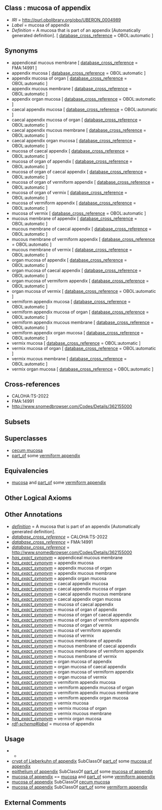 
## Class : mucosa of appendix

 * *IRI* = http://purl.obolibrary.org/obo/UBERON_0004989
 * *Label* = mucosa of appendix
 * *Definition* = A mucosa that is part of an appendix [Automatically generated definition]. [ [database_cross_reference](../../ef/oboInOwl#hasDbXref.md) = OBOL:automatic ]

## Synonyms

 * appendiceal mucous membrane [ [database_cross_reference](../../ef/oboInOwl#hasDbXref.md) = FMA:14991 ]
 * appendix mucosa [ [database_cross_reference](../../ef/oboInOwl#hasDbXref.md) = OBOL:automatic ]
 * appendix mucosa of organ [ [database_cross_reference](../../ef/oboInOwl#hasDbXref.md) = OBOL:automatic ]
 * appendix mucous membrane [ [database_cross_reference](../../ef/oboInOwl#hasDbXref.md) = OBOL:automatic ]
 * appendix organ mucosa [ [database_cross_reference](../../ef/oboInOwl#hasDbXref.md) = OBOL:automatic ]
 * caecal appendix mucosa [ [database_cross_reference](../../ef/oboInOwl#hasDbXref.md) = OBOL:automatic ]
 * caecal appendix mucosa of organ [ [database_cross_reference](../../ef/oboInOwl#hasDbXref.md) = OBOL:automatic ]
 * caecal appendix mucous membrane [ [database_cross_reference](../../ef/oboInOwl#hasDbXref.md) = OBOL:automatic ]
 * caecal appendix organ mucosa [ [database_cross_reference](../../ef/oboInOwl#hasDbXref.md) = OBOL:automatic ]
 * mucosa of caecal appendix [ [database_cross_reference](../../ef/oboInOwl#hasDbXref.md) = OBOL:automatic ]
 * mucosa of organ of appendix [ [database_cross_reference](../../ef/oboInOwl#hasDbXref.md) = OBOL:automatic ]
 * mucosa of organ of caecal appendix [ [database_cross_reference](../../ef/oboInOwl#hasDbXref.md) = OBOL:automatic ]
 * mucosa of organ of vermiform appendix [ [database_cross_reference](../../ef/oboInOwl#hasDbXref.md) = OBOL:automatic ]
 * mucosa of organ of vermix [ [database_cross_reference](../../ef/oboInOwl#hasDbXref.md) = OBOL:automatic ]
 * mucosa of vermiform appendix [ [database_cross_reference](../../ef/oboInOwl#hasDbXref.md) = OBOL:automatic ]
 * mucosa of vermix [ [database_cross_reference](../../ef/oboInOwl#hasDbXref.md) = OBOL:automatic ]
 * mucous membrane of appendix [ [database_cross_reference](../../ef/oboInOwl#hasDbXref.md) = OBOL:automatic ]
 * mucous membrane of caecal appendix [ [database_cross_reference](../../ef/oboInOwl#hasDbXref.md) = OBOL:automatic ]
 * mucous membrane of vermiform appendix [ [database_cross_reference](../../ef/oboInOwl#hasDbXref.md) = OBOL:automatic ]
 * mucous membrane of vermix [ [database_cross_reference](../../ef/oboInOwl#hasDbXref.md) = OBOL:automatic ]
 * organ mucosa of appendix [ [database_cross_reference](../../ef/oboInOwl#hasDbXref.md) = OBOL:automatic ]
 * organ mucosa of caecal appendix [ [database_cross_reference](../../ef/oboInOwl#hasDbXref.md) = OBOL:automatic ]
 * organ mucosa of vermiform appendix [ [database_cross_reference](../../ef/oboInOwl#hasDbXref.md) = OBOL:automatic ]
 * organ mucosa of vermix [ [database_cross_reference](../../ef/oboInOwl#hasDbXref.md) = OBOL:automatic ]
 * vermiform appendix mucosa [ [database_cross_reference](../../ef/oboInOwl#hasDbXref.md) = OBOL:automatic ]
 * vermiform appendix mucosa of organ [ [database_cross_reference](../../ef/oboInOwl#hasDbXref.md) = OBOL:automatic ]
 * vermiform appendix mucous membrane [ [database_cross_reference](../../ef/oboInOwl#hasDbXref.md) = OBOL:automatic ]
 * vermiform appendix organ mucosa [ [database_cross_reference](../../ef/oboInOwl#hasDbXref.md) = OBOL:automatic ]
 * vermix mucosa [ [database_cross_reference](../../ef/oboInOwl#hasDbXref.md) = OBOL:automatic ]
 * vermix mucosa of organ [ [database_cross_reference](../../ef/oboInOwl#hasDbXref.md) = OBOL:automatic ]
 * vermix mucous membrane [ [database_cross_reference](../../ef/oboInOwl#hasDbXref.md) = OBOL:automatic ]
 * vermix organ mucosa [ [database_cross_reference](../../ef/oboInOwl#hasDbXref.md) = OBOL:automatic ]

## Cross-references

 * CALOHA:TS-2022
 * FMA:14991
 * http://www.snomedbrowser.com/Codes/Details/362155000

## Subsets


## Superclasses

 * [cecum mucosa](../../UBERON/14/UBERON_0000314.md)
 * [part_of](../../BFO/50/BFO_0000050.md) some [vermiform appendix](../../UBERON/54/UBERON_0001154.md)

## Equivalencies

 * [mucosa](../../UBERON/44/UBERON_0000344.md) and [part_of](../../BFO/50/BFO_0000050.md) some [vermiform appendix](../../UBERON/54/UBERON_0001154.md)

## Other Logical Axioms


## Other Annotations

 * *[definition](../../IAO/15/IAO_0000115.md)* = A mucosa that is part of an appendix [Automatically generated definition].
 * *[database_cross_reference](../../ef/oboInOwl#hasDbXref.md)* = CALOHA:TS-2022
 * *[database_cross_reference](../../ef/oboInOwl#hasDbXref.md)* = FMA:14991
 * *[database_cross_reference](../../ef/oboInOwl#hasDbXref.md)* = http://www.snomedbrowser.com/Codes/Details/362155000
 * *[has_exact_synonym](../../ym/oboInOwl#hasExactSynonym.md)* = appendiceal mucous membrane
 * *[has_exact_synonym](../../ym/oboInOwl#hasExactSynonym.md)* = appendix mucosa
 * *[has_exact_synonym](../../ym/oboInOwl#hasExactSynonym.md)* = appendix mucosa of organ
 * *[has_exact_synonym](../../ym/oboInOwl#hasExactSynonym.md)* = appendix mucous membrane
 * *[has_exact_synonym](../../ym/oboInOwl#hasExactSynonym.md)* = appendix organ mucosa
 * *[has_exact_synonym](../../ym/oboInOwl#hasExactSynonym.md)* = caecal appendix mucosa
 * *[has_exact_synonym](../../ym/oboInOwl#hasExactSynonym.md)* = caecal appendix mucosa of organ
 * *[has_exact_synonym](../../ym/oboInOwl#hasExactSynonym.md)* = caecal appendix mucous membrane
 * *[has_exact_synonym](../../ym/oboInOwl#hasExactSynonym.md)* = caecal appendix organ mucosa
 * *[has_exact_synonym](../../ym/oboInOwl#hasExactSynonym.md)* = mucosa of caecal appendix
 * *[has_exact_synonym](../../ym/oboInOwl#hasExactSynonym.md)* = mucosa of organ of appendix
 * *[has_exact_synonym](../../ym/oboInOwl#hasExactSynonym.md)* = mucosa of organ of caecal appendix
 * *[has_exact_synonym](../../ym/oboInOwl#hasExactSynonym.md)* = mucosa of organ of vermiform appendix
 * *[has_exact_synonym](../../ym/oboInOwl#hasExactSynonym.md)* = mucosa of organ of vermix
 * *[has_exact_synonym](../../ym/oboInOwl#hasExactSynonym.md)* = mucosa of vermiform appendix
 * *[has_exact_synonym](../../ym/oboInOwl#hasExactSynonym.md)* = mucosa of vermix
 * *[has_exact_synonym](../../ym/oboInOwl#hasExactSynonym.md)* = mucous membrane of appendix
 * *[has_exact_synonym](../../ym/oboInOwl#hasExactSynonym.md)* = mucous membrane of caecal appendix
 * *[has_exact_synonym](../../ym/oboInOwl#hasExactSynonym.md)* = mucous membrane of vermiform appendix
 * *[has_exact_synonym](../../ym/oboInOwl#hasExactSynonym.md)* = mucous membrane of vermix
 * *[has_exact_synonym](../../ym/oboInOwl#hasExactSynonym.md)* = organ mucosa of appendix
 * *[has_exact_synonym](../../ym/oboInOwl#hasExactSynonym.md)* = organ mucosa of caecal appendix
 * *[has_exact_synonym](../../ym/oboInOwl#hasExactSynonym.md)* = organ mucosa of vermiform appendix
 * *[has_exact_synonym](../../ym/oboInOwl#hasExactSynonym.md)* = organ mucosa of vermix
 * *[has_exact_synonym](../../ym/oboInOwl#hasExactSynonym.md)* = vermiform appendix mucosa
 * *[has_exact_synonym](../../ym/oboInOwl#hasExactSynonym.md)* = vermiform appendix mucosa of organ
 * *[has_exact_synonym](../../ym/oboInOwl#hasExactSynonym.md)* = vermiform appendix mucous membrane
 * *[has_exact_synonym](../../ym/oboInOwl#hasExactSynonym.md)* = vermiform appendix organ mucosa
 * *[has_exact_synonym](../../ym/oboInOwl#hasExactSynonym.md)* = vermix mucosa
 * *[has_exact_synonym](../../ym/oboInOwl#hasExactSynonym.md)* = vermix mucosa of organ
 * *[has_exact_synonym](../../ym/oboInOwl#hasExactSynonym.md)* = vermix mucous membrane
 * *[has_exact_synonym](../../ym/oboInOwl#hasExactSynonym.md)* = vermix organ mucosa
 * *[rdf-schema#label](../../el/rdf-schema#label.md)* = mucosa of appendix

## Usage

 * -
 * [crypt of Lieberkuhn of appendix](../../UBERON/86/UBERON_0013486.md) SubClassOf [part_of](../../BFO/50/BFO_0000050.md) some [mucosa of appendix](../../UBERON/89/UBERON_0004989.md)
 * [epithelium of appendix](../../UBERON/97/UBERON_0009697.md) SubClassOf [part_of](../../BFO/50/BFO_0000050.md) some [mucosa of appendix](../../UBERON/89/UBERON_0004989.md)
 * [mucosa of appendix](../../UBERON/89/UBERON_0004989.md) == [mucosa](../../UBERON/44/UBERON_0000344.md) and [part_of](../../BFO/50/BFO_0000050.md) some [vermiform appendix](../../UBERON/54/UBERON_0001154.md)
 * [mucosa of appendix](../../UBERON/89/UBERON_0004989.md) SubClassOf [cecum mucosa](../../UBERON/14/UBERON_0000314.md)
 * [mucosa of appendix](../../UBERON/89/UBERON_0004989.md) SubClassOf [part_of](../../BFO/50/BFO_0000050.md) some [vermiform appendix](../../UBERON/54/UBERON_0001154.md)

## External Comments

